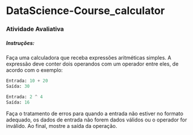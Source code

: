# DataScience-Course_calculator
 
### Atividade Avaliativa

##### Instruções:

Faça uma calculadora que receba expressões aritméticas simples. A expressão deve conter dois operandos com um operador entre eles, de acordo com o exemplo:
```py
Entrada: 10 + 20
Saída: 30

Entrada: 2 ^ 4
Saída: 16
```
Faça o tratamento de erros para quando a entrada não estiver no formato adequado, os dados de entrada não forem dados válidos ou o operador for inválido. Ao final, mostre a saída da operação.
